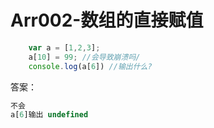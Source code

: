 	
# Arr002-数组的直接赋值

```js
	var a = [1,2,3];
	a[10] = 99; //会导致崩溃吗/
	console.log(a[6]) //输出什么?
```


答案：

```js
不会
a[6]输出 undefined
```
	
	
	
	